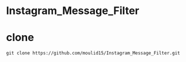 # Instagram_Message_Filter

# clone

```
git clone https://github.com/moulid15/Instagram_Message_Filter.git
```



